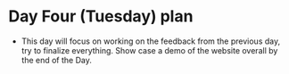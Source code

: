 # Day Four (Tuesday) plan

- This day will focus on working on the feedback from the previous day, try to finalize everything. Show case a demo of the website overall by the end of the Day.
